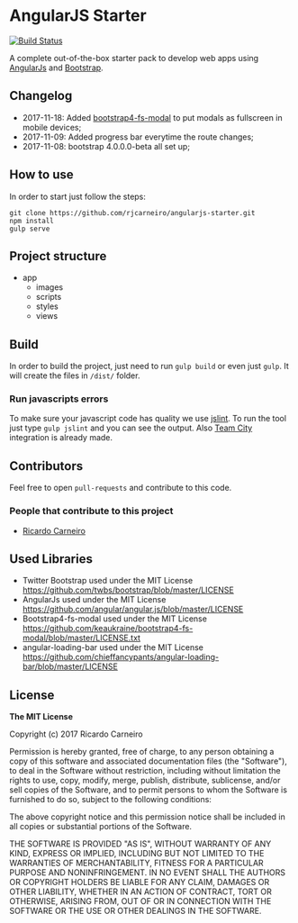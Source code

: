 # AngularJS Starter

[![Build Status](https://travis-ci.org/rjcarneiro/angularjs-starter.svg?branch=master)](https://travis-ci.org/rjcarneiro/angularjs-starter)

A complete out-of-the-box starter pack to develop web apps using [AngularJs](https://angularjs.org/) and [Bootstrap](http://getbootstrap.com/).

## Changelog

- 2017-11-18: Added [bootstrap4-fs-modal](https://github.com/keaukraine/bootstrap4-fs-modal) to put modals as fullscreen in mobile devices;
- 2017-11-09: Added progress bar everytime the route changes;
- 2017-11-08: bootstrap 4.0.0.0-beta all set up;

## How to use

In order to start just follow the steps:

   `git clone https://github.com/rjcarneiro/angularjs-starter.git`  
   `npm install`     
   `gulp serve`  

## Project structure

- app
  - images
  - scripts
  - styles
  - views

## Build
In order to build the project, just need to run `gulp build` or even just `gulp`. It will create the files in `/dist/` folder.

### Run javascripts errors
To make sure your javascript code has quality we use [jslint](http://www.jslint.com/). To run the tool just type `gulp jslint` and you can see the output. Also [Team City](https://www.jetbrains.com/teamcity/) integration is already made.  

## Contributors
Feel free to open `pull-requests` and contribute to this code.

### People that contribute to this project
- [Ricardo Carneiro](https://github.com/rjcarneiro)

## Used Libraries
* Twitter Bootstrap used under the MIT License https://github.com/twbs/bootstrap/blob/master/LICENSE
* AngularJs used under the MIT License https://github.com/angular/angular.js/blob/master/LICENSE
* Bootstrap4-fs-modal used under the MIT License https://github.com/keaukraine/bootstrap4-fs-modal/blob/master/LICENSE.txt
* angular-loading-bar used under the MIT License https://github.com/chieffancypants/angular-loading-bar/blob/master/LICENSE

## License

**The MIT License**

Copyright (c) 2017 Ricardo Carneiro

Permission is hereby granted, free of charge, to any person obtaining a copy of this software and associated documentation files (the "Software"), to deal in the Software without restriction, including without limitation the rights to use, copy, modify, merge, publish, distribute, sublicense, and/or sell copies of the Software, and to permit persons to whom the Software is furnished to do so, subject to the following conditions:

The above copyright notice and this permission notice shall be included in all copies or substantial portions of the Software.

THE SOFTWARE IS PROVIDED "AS IS", WITHOUT WARRANTY OF ANY KIND, EXPRESS OR IMPLIED, INCLUDING BUT NOT LIMITED TO THE WARRANTIES OF MERCHANTABILITY, FITNESS FOR A PARTICULAR PURPOSE AND NONINFRINGEMENT. IN NO EVENT SHALL THE AUTHORS OR COPYRIGHT HOLDERS BE LIABLE FOR ANY CLAIM, DAMAGES OR OTHER LIABILITY, WHETHER IN AN ACTION OF CONTRACT, TORT OR OTHERWISE, ARISING FROM, OUT OF OR IN CONNECTION WITH THE SOFTWARE OR THE USE OR OTHER DEALINGS IN THE SOFTWARE.